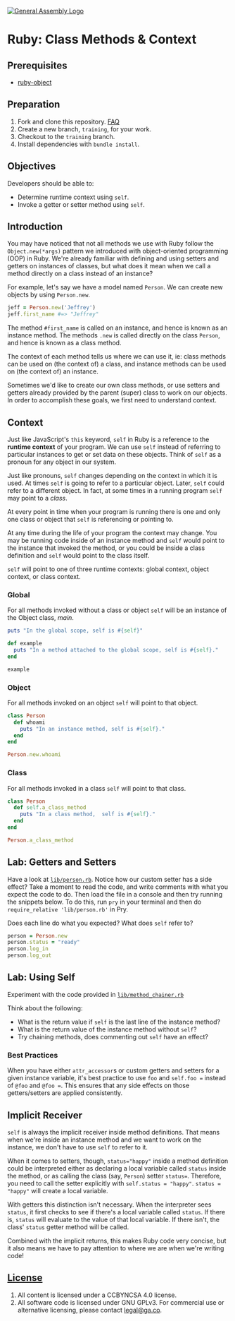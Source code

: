 [![General Assembly Logo](https://camo.githubusercontent.com/1a91b05b8f4d44b5bbfb83abac2b0996d8e26c92/687474703a2f2f692e696d6775722e636f6d2f6b6538555354712e706e67)](https://generalassemb.ly/education/web-development-immersive)

# Ruby: Class Methods & Context

## Prerequisites

- [ruby-object](https://git.generalassemb.ly/ga-wdi-boston/ruby-object)

## Preparation

1. Fork and clone this repository.
 [FAQ](https://git.generalassemb.ly/ga-wdi-boston/meta/wiki/ForkAndClone)
1. Create a new branch, `training`, for your work.
1. Checkout to the `training` branch.
1. Install dependencies with `bundle install`.

## Objectives

Developers should be able to:

- Determine runtime context using `self`.
- Invoke a getter or setter method using `self`.

## Introduction

You may have noticed that not all methods we use with Ruby follow the
`Object.new(*args)` pattern we introduced with object-oriented programming (OOP)
in Ruby. We're already familiar with defining and using setters and getters on
instances of classes, but what does it mean when we call a method directly on a
class instead of an instance?

For example, let's say we have a model named `Person`. We can create new objects
by using `Person.new`.

```ruby
jeff = Person.new('Jeffrey')
jeff.first_name #=> "Jeffrey"
```

The method `#first_name` is called on an instance, and hence is known as an
instance method. The methods `.new` is called directly on the class `Person`,
and hence is known as a class method.

The context of each method tells us where we can use it, ie: class methods can
be used on (the context of) a class, and instance methods can be used on (the
context of) an instance. 

Sometimes we'd like to create our own class methods, or use setters and getters
already provided by the parent (super) class to work on our objects. In order to
accomplish these goals, we first need to understand context.

## Context

Just like JavaScript's `this` keyword, `self` in Ruby is a reference to the
**runtime context** of your program. We can use `self` instead of referring to
particular instances to get or set data on these objects. Think of `self` as a
pronoun for any object in our system.

Just like pronouns, `self` changes depending on the context in which it is used.
At times `self` is going to refer to a particular object. Later, `self` could
refer to a different object. In fact, at some times in a running program `self`
may point to a *class*.

At every point in time when your program is running there is one and only one
class or object that `self` is referencing or pointing to.

At any time during the life of your program the context may change. You may be
running code inside of an instance method and `self` would point to the instance
that invoked the method, or you could be inside a class definition and `self`
would point to the class itself.

`self` will point to one of three runtime contexts: global context, object
context, or class context.

### Global

For all methods invoked without a class or object `self` will be an instance of
the Object class, *main*.

```ruby
puts "In the global scope, self is #{self}"

def example
  puts "In a method attached to the global scope, self is #{self}."
end

example
```

### Object

For all methods invoked on an object `self` will point to that object.

```ruby
class Person
  def whoami
    puts "In an instance method, self is #{self}."
  end
end

Person.new.whoami

```

### Class

For all methods invoked in a class `self` will point to that class.

```ruby
class Person
  def self.a_class_method
    puts "In a class method,  self is #{self}."
  end
end

Person.a_class_method
```

## Lab: Getters and Setters

Have a look at [`lib/person.rb`](lib/person.rb). Notice how our custom setter
has a side effect? Take a moment to read the code, and write comments with what
you expect the code to do. Then load the file in a console and then try running
the snippets below. To do this, run `pry` in your terminal and then do
`require_relative 'lib/person.rb'` in Pry.

Does each line do what you expected? What does `self` refer to?

```ruby
person = Person.new
person.status = "ready"
person.log_in
person.log_out
```

## Lab: Using Self

Experiment with the code provided in [`lib/method_chainer.rb`](lib/method_chainer.rb)

Think about the following:

- What is the return value if `self` is the last line of the instance method?
- What is the return value of the instance method without `self`?
- Try chaining methods, does commenting out `self` have an effect?

### Best Practices

When you have either `attr_accessor`s or custom getters and setters for a given
instance variable, it's best practice to use `foo` and `self.foo =` instead of
`@foo` and `@foo =`. This ensures that any side effects on those getters/setters
are applied consistently.

## Implicit Receiver

`self` is always the implicit receiver inside method definitions. That means
when we're inside an instance method and we want to work on the instance, we
don't have to use `self` to refer to it.

When it comes to setters, though, `status="happy"` inside a method definition
could be interpreted either as declaring a local variable called `status` inside
the method, or as calling the class (say, `Person`) setter `status=`. Therefore,
you need to call the setter explicitly with `self.status = "happy"`.
`status = "happy"` will create a local variable.

With getters this distinction isn't necessary. When the interpreter sees
`status`, it first checks to see if there's a local variable called `status`.
If there is, `status` will evaluate to the value of that local variable. If
there isn't, the class' `status` getter method will be called.

Combined with the implicit returns, this makes Ruby code very concise, but it
also means we have to pay attention to where we are when we're writing code!

## [License](LICENSE)

1. All content is licensed under a CC­BY­NC­SA 4.0 license.
1. All software code is licensed under GNU GPLv3. For commercial use or
    alternative licensing, please contact legal@ga.co.

